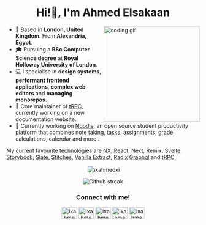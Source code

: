 <h1 align="center">Hi!👋, I'm Ahmed Elsakaan</h1>
<img align="right" src="https://media.giphy.com/media/PiQejEf31116URju4V/giphy.gif" alt="coding gif" width="250">

- 📍 Based in **London, United Kingdom**. From **Alexandria, Egypt**.
- 🎓 Pursuing a **BSc Computer Science degree** at **Royal Holloway University of London**.
- 💻 I specialise in **design systems**, **performant frontend applications**, **complex web editors** and **managing monorepos**.
- 🔮 Core maintainer of [tRPC](https://github.com/trpc/trpc), currently working on a new documentation website.
- 🚀 Currently working on [Noodle](https://github.com/ixahmedxi/noodle), an open source student productivity platform that combines note taking, tasks, assignments, grade calculations, calendar and more!.

My current favourite technologies are [NX](https://nx.dev), [React](https://reactjs.org), [Next](https://nextjs.org), [Remix](https://remix.run), [Svelte](https://svelte.dev), [Storybook](https://storybook.js.org), [Slate](https://slatejs.org), [Stitches](https://stitches.dev), [Vanilla Extract](https://vanilla-extract.style), [Radix](https://radix-ui.com) [Graphql](https://graphql.org) and [tRPC](https://trpc.io).

<div align="center">
<p>&nbsp;<img align="center" src="https://github-readme-stats.vercel.app/api?username=ixahmedxi&show_icons=true&locale=en&theme=github_dark&hide_border=true" alt="ixahmedxi" /></p>
</div>

<div align="center">
<p>
<img src="https://github-readme-streak-stats.herokuapp.com?user=ixahmedxi&theme=github-dark-blue&hide_border=true" alt="Github streak" />
</p>
</div>

<h3 align="center">Connect with me!</h3>
<p align="center">
<a href="https://codepen.io/ixahmedxi" target="blank"><img align="center" src="https://raw.githubusercontent.com/rahuldkjain/github-profile-readme-generator/master/src/images/icons/Social/codepen.svg" alt="ixahmedxi" height="30" width="40" /></a>
<a href="https://twitter.com/ixahmedxii" target="blank"><img align="center" src="https://raw.githubusercontent.com/rahuldkjain/github-profile-readme-generator/master/src/images/icons/Social/twitter.svg" alt="ixahmedxii" height="30" width="40" /></a>
<a href="https://linkedin.com/in/ixahmedxi" target="blank"><img align="center" src="https://raw.githubusercontent.com/rahuldkjain/github-profile-readme-generator/master/src/images/icons/Social/linked-in-alt.svg" alt="ixahmedxi" height="30" width="40" /></a>
<a href="https://instagram.com/ix.ahmed.xi" target="blank"><img align="center" src="https://raw.githubusercontent.com/rahuldkjain/github-profile-readme-generator/master/src/images/icons/Social/instagram.svg" alt="ixahmedxi" height="30" width="40" /></a>
<a href="https://medium.com/@ixahmedxi" target="blank"><img align="center" src="https://raw.githubusercontent.com/rahuldkjain/github-profile-readme-generator/master/src/images/icons/Social/medium.svg" alt="ixahmedxi" height="30" width="40" /></a>
</p>
